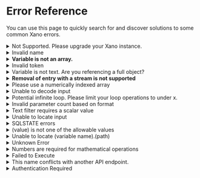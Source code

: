 # Error Reference

You can use this page to quickly search for and discover solutions to some common Xano errors.

<details>

<summary>Not Supported. Please upgrade your Xano instance.</summary>

This message indicates that you are trying to access a feature that is not currently enabled on your Xano account and requires an upgrade.

To add most features to your plan, you can head to your Billing screen and upgrade to the appropriate package.

If you have already upgraded and still do not have access to the feature in question, please reach out to support directly.

</details>

<details>

<summary>Invalid name</summary>

This error usually arises when you have a step in a function stack or otherwise attempt to access a table that does not / no longer exists.

The solution is to recreate any offending steps so that only existing tables are referenced.

This can also happen if the authentication settings for an endpoint do not have a table selected.

</details>

<details>

<summary><strong>Variable is not an array.</strong></summary>

This message indicates that you are trying to apply array functions or filters to a variable that is not an array. An array is a list of values or objects separated by commas and enclosed inside \[brackets]

```
["Ford", "BMW", "Fiat"]
```

Make sure the variable you are referencing is an array.

</details>

<details>

<summary>Invalid token</summary>

You might see this error message if you are trying to run an endpoint that requires authentication, but are not providing a valid authentication token.

When testing your endpoints, you can choose an auth token using the option shown below to make sure you are always providing a valid token.

<img src="../.gitbook/assets/CleanShot 2023-11-22 at 14.47.11.png" alt="" data-size="original">

</details>

<details>

<summary>Variable is not text. Are you referencing a full object?</summary>

You might see this error if you are trying to apply a text filter to a value that is not text (or interchangeable with text, such as an integer).

For example, if you have a JSON object called "api\_1" and you are trying to apply a text transformation to a value inside of that object, it is likely that you are not using proper [dot notation](broken-reference) to target that text value directly.

</details>

<details>

<summary><strong>Removal of entry with a stream is not supported</strong></summary>

When using the Stream return type, certain functions are not supported; specifically anything that has to do with modifying the dataset that the For Each loop is iterating through, such as For Each Loop: Remove Entry

</details>

<details>

<summary>Please use a numerically indexed array</summary>

This error message is triggered when referencing something that is not an array, or an improperly formatted array, in a [For Each loop](broken-reference).

The solution would be to make sure you're targeting a proper array when building For Each loops.

</details>

<details>

<summary>Unable to decode input</summary>

This error occurs when malformed input is sent to an API endpoint and you are using Get All Input to gather any data sent to the endpoint. Make sure that any data being sent to your Xano APIs are in valid JSON format.

</details>

<details>

<summary>Potential infinite loop. Please limit your loop operations to under x.</summary>

In Xano, we have some protections around loops to prevent infinite looping. Make sure that you are limiting your loops in a way so that they do not surpass the number of iterations allowed as defined in the error message.

</details>

<details>

<summary>Invalid parameter count based on format</summary>

When using [Direct Database Query](broken-reference) and dynamically specifying values, make sure that the number of arguments you define in your query statement match the number of substitutions defined in the Statement Arguments section.

</details>

<details>

<summary>Text filter requires a scalar value</summary>

A scalar value just means a single value, not a list or a JSON object. You'll see this error if you attempt to apply a text-based transformation filter to something that is not a scalar value.

This can happen if you are trying to target a value inside of an array or object and you are using incorrect [dot notation](broken-reference).

</details>

<details>

<summary>Unable to locate input</summary>

This error can happen if you are trying to reference an input that is either not provided when making a request to the API, or an input that no longer exists.

</details>

<details>

<summary>SQLSTATE errors</summary>

There are several variations of these errors. Further into the message will usually give you a clue as to what the exact error means, but here are some common things to look out for.

* **Disk Full** - This typically means that your instance is out of database storage. You will need to head to your Billing screen to add additional database storage.
* **Index building errors** - These can occur if you are trying to add a normal index to an extremely large column (such as text descriptions) or adding too many columns to a single index. Please review our documentation on indexing to make sure you are building indexes properly, and for long text fields, consider using Fuzzy Search instead.

</details>

<details>

<summary>(value) is not one of the allowable values</summary>

This error occurs when you are using an Enum field but trying to supply a value to that field that is not one of the allowable options you've specified in the database or input settings.

To remedy this, you can update the allowable values on the enum field, or switch to a text field if you need more freedom to specify new values.

</details>

<details>

<summary>Unable to locate (variable name).(path)</summary>

This error indicates that you are trying to reference a path inside of a variable that does not exist.

For example, sometimes an external API request will not return certain values in every response, or if there is pagination involved, it has run out of items to return, causing this message to appear when you try to work with the data expected inside of that response.

There can be a number of ways to resolve this error, including:

* Adding [conditional logic ](broken-reference)to determine the steps to take based on the existence of a value
* Using the GET filter or [Conditional Set Filters ](broken-reference)to change the behavior based on if the value is provided

</details>

<details>

<summary>Unknown Error</summary>

This error message indicates that Xano has run into an unhandled exception, and we don't have a specific error message defined for the issue you're experiencing.

If this is happening when working in a database table, or somewhere else in Xano **outside of a function stack**, it's best to reach out to support to determine the cause.

If this is happening when calling an API or using Run & Debug, it typically indicates one of the following:

* Memory-related issues. Your instance is not equipped to fully complete the request and is hitting resource limits.
* Applying a filter incorrectly. Somewhere in your function stack, you have a filter applied to an incorrect data type, such as trying to use an Array-based filter on a single value.

Due to the ambiguous nature of this error, if further assistance is required to diagnose the source of the problem, please don't hesitate to reach out to support for clarification.

</details>

<details>

<summary>Numbers are required for mathematical operations</summary>

This error indicates that you are trying to apply a mathematical filter or function to a value that is not a number.

To resolve this, please check the following:

* Are you targeting a number directly, and is it actually a number?
  * It is possible to store numbers as text strings, and while these are typically interchangeable, in some cases you may find that retaining an integer or decimal data type is necessary. You can apply filters such as **to\_int** or **to\_dec** to change the data type based on your needs
* Are you using proper [dot notation](broken-reference)?
  * You might be trying to target a value inside of an object, but are not using proper dot notation to reference that value, or perhaps the value does not exist.

</details>

<details>

<summary>Failed to Execute</summary>

This is a rare error that can occur when using Create File Resource / a File Resource input with certain files, or when using a Lambda function.

* **Create File Resource / File Resource Input**
  * When this error appears using Create File Resource, or with a File Resource input, this indicates that there is a problem with the file itself preventing proper upload to Xano. Make sure that you are able to otherwise read / access the file as expected, and if you are, please reach out to Xano support so we can troubleshoot this further. You will need to provide the file to us so we can determine the cause.
* **Lambda Functions**
  * This error usually just indicates an error in your Lambda function's code.

</details>

<details>

<summary>This name conflicts with another API endpoint.</summary>

This error indicates that the name you are trying to use for another API endpoint conflicts with an existing API. It's important to remember that URL parameters need to be considered as well.

For example, assuming these endpoints have the same verb (such as POST), an endpoint named **/auth/me** would conflict with an endpoint named **/auth/{user\_id}**, because Xano has no way of knowing if "me" should actually be a value for user\_id.

For more information, see [this section](broken-reference) of our documentation.

</details>

<details>

<summary>Authentication Required</summary>

This message indicates that you are trying to call an API endpoint or function that requires authentication to execute, but an authentication token was not provided.

To resolve, make sure you are providing an authentication token when calling the API endpoint in question.

</details>
